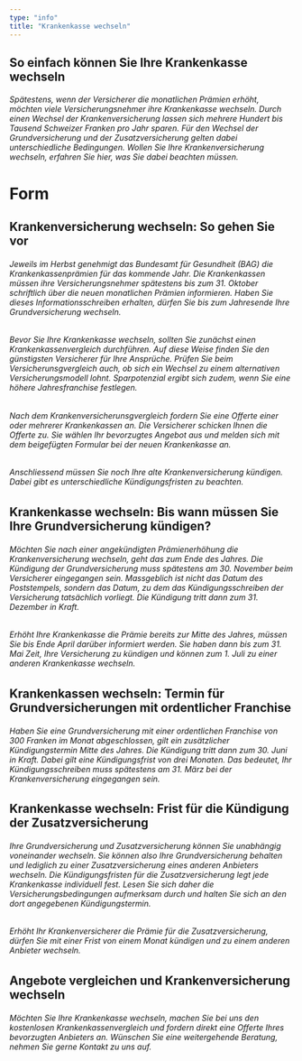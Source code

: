 ```yaml
---
type: "info"
title: "Krankenkasse wechseln"
---
```


## So einfach können Sie Ihre Krankenkasse wechseln

###### Spätestens, wenn der Versicherer die monatlichen Prämien erhöht, möchten viele Versicherungsnehmer ihre Krankenkasse wechseln. Durch einen Wechsel der Krankenversicherung lassen sich mehrere Hundert bis Tausend Schweizer Franken pro Jahr sparen. Für den Wechsel der Grundversicherung und der Zusatzversicherung gelten dabei unterschiedliche Bedingungen. Wollen Sie Ihre Krankenversicherung wechseln, erfahren Sie hier, was Sie dabei beachten müssen.

# Form

## Krankenversicherung wechseln: So gehen Sie vor

###### Jeweils im Herbst genehmigt das Bundesamt für Gesundheit (BAG) die Krankenkassenprämien für das kommende Jahr. Die Krankenkassen müssen ihre Versicherungsnehmer spätestens bis zum 31. Oktober schriftlich über die neuen monatlichen Prämien informieren. Haben Sie dieses Informationsschreiben erhalten, dürfen Sie bis zum Jahresende Ihre Grundversicherung wechseln.

###### Bevor Sie Ihre Krankenkasse wechseln, sollten Sie zunächst einen Krankenkassenvergleich durchführen. Auf diese Weise finden Sie den günstigsten Versicherer für Ihre Ansprüche. Prüfen Sie beim Versicherunsgvergleich auch, ob sich ein Wechsel zu einem alternativen Versicherungsmodell lohnt. Sparpotenzial ergibt sich zudem, wenn Sie eine höhere Jahresfranchise festlegen.

###### Nach dem Krankenversicherunsgvergleich fordern Sie eine Offerte einer oder mehrerer Krankenkassen an. Die Versicherer schicken Ihnen die Offerte zu. Sie wählen Ihr bevorzugtes Angebot aus und melden sich mit dem beigefügten Formular bei der neuen Krankenkasse an.

###### Anschliessend müssen Sie noch Ihre alte Krankenversicherung kündigen. Dabei gibt es unterschiedliche Kündigungsfristen zu beachten.

## Krankenkasse wechseln: Bis wann müssen Sie Ihre Grundversicherung kündigen?

###### Möchten Sie nach einer angekündigten Prämienerhöhung die Krankenversicherung wechseln, geht das zum Ende des Jahres. Die Kündigung der Grundversicherung muss spätestens am 30. November beim Versicherer eingegangen sein. Massgeblich ist nicht das Datum des Poststempels, sondern das Datum, zu dem das Kündigungsschreiben der Versicherung tatsächlich vorliegt. Die Kündigung tritt dann zum 31. Dezember in Kraft.

###### Erhöht Ihre Krankenkasse die Prämie bereits zur Mitte des Jahres, müssen Sie bis Ende April darüber informiert werden. Sie haben dann bis zum 31. Mai Zeit, Ihre Versicherung zu kündigen und können zum 1. Juli zu einer anderen Krankenkasse wechseln.

## Krankenkassen wechseln: Termin für Grundversicherungen mit ordentlicher Franchise

###### Haben Sie eine Grundversicherung mit einer ordentlichen Franchise von 300 Franken im Monat abgeschlossen, gilt ein zusätzlicher Kündigungstermin Mitte des Jahres. Die Kündigung tritt dann zum 30. Juni in Kraft. Dabei gilt eine Kündigungsfrist von drei Monaten. Das bedeutet, Ihr Kündigungsschreiben muss spätestens am 31. März bei der Krankenversicherung eingegangen sein.

## Krankenkasse wechseln: Frist für die Kündigung der Zusatzversicherung

###### Ihre Grundversicherung und Zusatzversicherung können Sie unabhängig voneinander wechseln. Sie können also Ihre Grundversicherung behalten und lediglich zu einer Zusatzversicherung eines anderen Anbieters wechseln. Die Kündigungsfristen für die Zusatzversicherung legt jede Krankenkasse individuell fest. Lesen Sie sich daher die Versicherungsbedingungen aufmerksam durch und halten Sie sich an den dort angegebenen Kündigungstermin.

###### Erhöht Ihr Krankenversicherer die Prämie für die Zusatzversicherung, dürfen Sie mit einer Frist von einem Monat kündigen und zu einem anderen Anbieter wechseln.

## Angebote vergleichen und Krankenversicherung wechseln

###### Möchten Sie Ihre Krankenkasse wechseln, machen Sie bei uns den kostenlosen Krankenkassenvergleich und fordern direkt eine Offerte Ihres bevorzugten Anbieters an. Wünschen Sie eine weitergehende Beratung, nehmen Sie gerne Kontakt zu uns auf.
